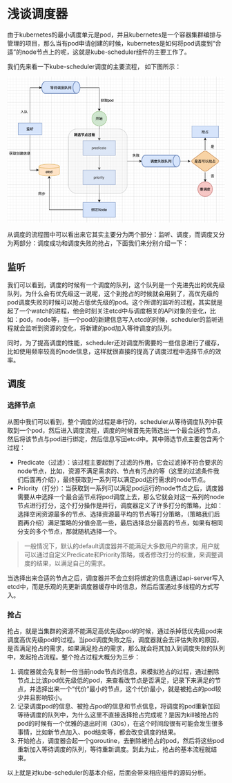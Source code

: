# 浅谈调度器
由于kubernetes的最小调度单元是pod，并且kubernetes是一个容器集群编排与管理的项目，那么当有pod申请创建的时候，kubernetes是如何将pod调度到“合适”的node节点上的呢，这就是kube-scheduler组件的主要工作了。

我们先来看一下kube-scheduler调度的主要流程， 如下图所示：

![](https://github.com/hanlaipeng/project-analysis/blob/master/img/scheduler-all.png)

从调度的流程图中可以看出来它其实主要分为两个部分：监听、调度，而调度又分为两部分：调度成功和调度失败的抢占，下面我们来分别介绍一下：
## 监听
我们可以看到，调度的时候有一个调度的队列，这个队列是一个先进先出的优先级队列，为什么会有优先级这一说呢，这个到抢占的时候就会用到了，高优先级的pod调度失败的时候可以抢占低优先级的pod。这个所谓的监听的过程，其实就是起了一个watch的进程，他会时刻关注etcd中与调度相关的API对象的变化，比如：pod，node等，当一个pod的新建信息写入etcd的时候，scheduler的监听进程就会监听到资源的变化，将新建的pod加入等待调度的队列。

同时，为了提高调度的性能，scheduler还对调度所需要的一些信息进行了缓存，比如使用频率较高的node信息，这样就很直接的提高了调度过程中选择节点的效率。

## 调度
### 选择节点
从图中我们可以看到，整个调度的过程是串行的，scheduler从等待调度队列中获取到一个pod，然后进入调度流程，调度的时候首先先筛选出一个最合适的节点，然后将该节点与pod进行绑定，然后信息写回etcd中。其中筛选节点主要包含两个过程：

* Predicate（过滤）：该过程主要起到了过滤的作用，它会过滤掉不符合要求的node节点，比如，资源不满足需求的、节点有污点的等（这里的过滤条件我们后面再介绍），最终获取到一系列可以满足pod运行需求的node节点。
* Priority（打分）：当获取到一系列可以满足pod运行的node节点之后，调度器需要从中选择一个最合适节点将pod调度上去，那么它就会对这一系列的node节点进行打分，这个打分操作是并行，调度器定义了许多打分的策略，比如：选择空闲资源最多的节点、选择资源最平均的节点等打分策略，（策略我们后面再介绍）满足策略的分值会高一些，最后选择总分最高的节点，如果有相同分支的多个节点，那就随机选择一个。

>一般情况下，默认的default调度器并不能满足大多数用户的需求，用户就可以通过自定义Predicate和Priority策略，或者修改打分的权重，来调整调度的结果，以满足自己的需求。

当选择出来合适的节点之后，调度器并不会立刻将绑定的信息通过api-server写入etcd中，而是乐观的先更新调度器缓存中的信息，然后后面通过多线程的方式写入。

### 抢占
抢占，就是当集群的资源不能满足高优先级pod的时候，通过杀掉低优先级pod来调度高优先级pod的过程。当pod调度失败之后，调度器就会去评估失败的原因，是否满足抢占的需求，如果满足抢占的需求，那么就会将其加入到调度失败的队列中，发起抢占流程。整个抢占过程大概分为三步：

1. 调度器就会先复制一份当前node节点的信息，来模拟抢占的过程，通过删除节点上比该pod优先级低的pod，来查看改节点是否满足，记录下来满足的节点，并选择出来一个“代价”最小的节点，这个代价最小，就是被抢占的pod较少并且影响较小。
2. 记录调度pod的信息、被抢占pod的信息和节点信息，将调度的pod重新加回等待调度的队列中，为什么这里不直接选择抢占完成呢？是因为kill被抢占的pod的时候有一个优雅的退出时间（30s），在这个时间段很有可能会发生很多事情，比如新节点加入、pod结束等，都会改变调度的结果。
3. 开始抢占，调度器会起一个goroutine，去删除被抢占的pod，然后将这些pod重新加入等待调度的队列，等待重新调度。到此为止，抢占的基本流程就结束。

以上就是对kube-scheduler的基本介绍，后面会带来相应组件的源码分析。

